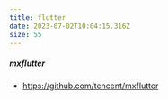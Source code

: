 ```yaml
---
title: flutter
date: 2023-07-02T10:04:15.316Z
size: 55
---
```

##### mxflutter

- https://github.com/tencent/mxflutter

